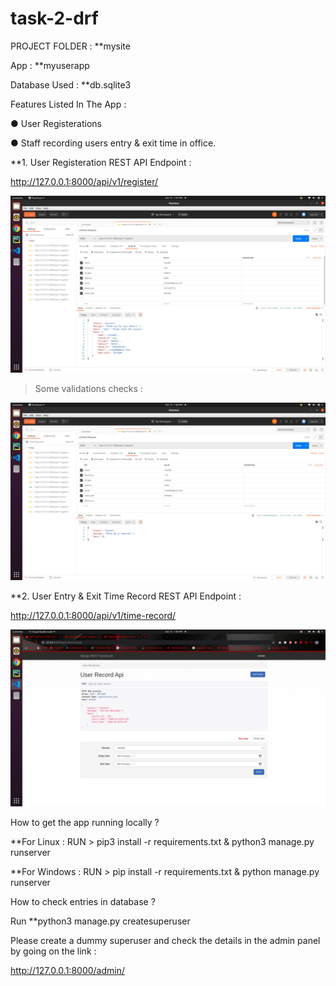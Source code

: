 # task-2-drf
PROJECT FOLDER : **mysite


App : **myuserapp


Database Used : **db.sqlite3

Features Listed In The App :

● User Registerations

● Staff recording users entry & exit time in office.


**1. User Registeration REST API Endpoint :


http://127.0.0.1:8000/api/v1/register/


![](working-screenshots/1.png)


> Some validations checks : 


![](working-screenshots/2.png)


**2. User Entry & Exit Time Record REST API Endpoint :


http://127.0.0.1:8000/api/v1/time-record/


![](working-screenshots/3.png)


How to get the app running locally ?

**For Linux : RUN > pip3 install -r requirements.txt & python3 manage.py runserver

**For Windows : RUN > pip install -r requirements.txt & python manage.py runserver

How to check entries in database ?

Run  **python3 manage.py createsuperuser

Please create a dummy superuser and check the details in the admin panel by going on the link :

 http://127.0.0.1:8000/admin/
